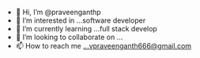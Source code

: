 - 👋 Hi, I’m @praveenganthp
- 👀 I’m interested in ...software developer
- 🌱 I’m currently learning ...full stack develop
- 💞️ I’m looking to collaborate on ...
- 📫 How to reach me ...vpraveenganth666@gmail.com

<!---
praveenganthp/praveenganthp is a ✨ special ✨ repository because its `README.md` (this file) appears on your GitHub profile.
You can click the Preview link to take a look at your changes.
--->
